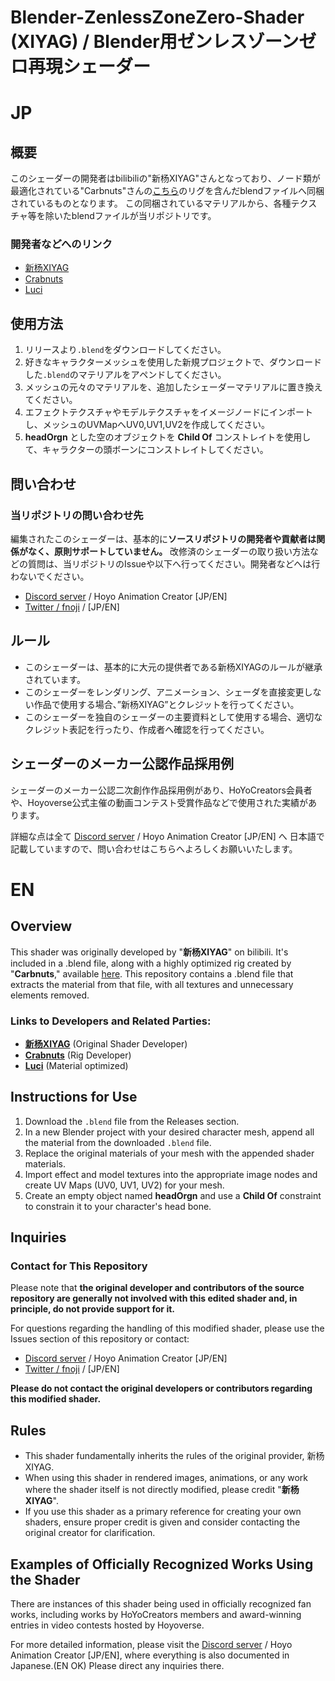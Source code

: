 # Blender-ZenlessZoneZero-Shader (XIYAG) / Blender用ゼンレスゾーンゼロ再現シェーダー

# JP

## 概要
このシェーダーの開発者はbilibiliの"新杨XIYAG"さんとなっており、ノード類が最適化されている"Carbnuts"さんの[こちら](https://crabnuts.gumroad.com/l/crabanbyrig)のリグを含んだblendファイルへ同梱されているものとなります。
この同梱されているマテリアルから、各種テクスチャ等を除いたblendファイルが当リポジトリです。

### 開発者などへのリンク
 - [新杨XIYAG](https://space.bilibili.com/8179669)
 - [Crabnuts](https://x.com/Kani_Natto_)
 - [Luci](https://x.com/luci_animates/)

## 使用方法
1. リリースより`.blend`をダウンロードしてください。
2. 好きなキャラクターメッシュを使用した新規プロジェクトで、ダウンロードした`.blend`のマテリアルをアペンドしてください。
3. メッシュの元々のマテリアルを、追加したシェーダーマテリアルに置き換えてください。
5. エフェクトテクスチャやモデルテクスチャをイメージノードにインポートし、メッシュのUVMapへUV0,UV1,UV2を作成してください。
6. **headOrgn** とした空のオブジェクトを **Child Of** コンストレイトを使用して、キャラクターの頭ボーンにコンストレイトしてください。

## 問い合わせ
### 当リポジトリの問い合わせ先
編集されたこのシェーダーは、基本的に**ソースリポジトリの開発者や貢献者は関係がなく、原則サポートしていません。**
改修済のシェーダーの取り扱い方法などの質問は、当リポジトリのIssueや以下へ行ってください。開発者などへは行わないでください。
- [Discord server](https://discord.gg/3p9cT4ajqy) / Hoyo Animation Creator [JP/EN]
- [Twitter / fnoji](https://twitter.com/fnoji) / [JP/EN]

## ルール
- このシェーダーは、基本的に大元の提供者である新杨XIYAGのルールが継承されています。
- このシェーダーをレンダリング、アニメーション、シェーダを直接変更しない作品で使用する場合、”新杨XIYAG”とクレジットを行ってください。
- このシェーダーを独自のシェーダーの主要資料として使用する場合、適切なクレジット表記を行ったり、作成者へ確認を行ってください。

## シェーダーのメーカー公認作品採用例
シェーダーのメーカー公認二次創作作品採用例があり、HoYoCreators会員者や、Hoyoverse公式主催の動画コンテスト受賞作品などで使用された実績があります。

詳細な点は全て [Discord server](https://discord.gg/3p9cT4ajqy) / Hoyo Animation Creator [JP/EN] へ 日本語で記載していますので、問い合わせはこちらへよろしくお願いいたします。

# EN

## Overview

This shader was originally developed by "**新杨XIYAG**" on bilibili. It's included in a .blend file, along with a highly optimized rig created by "**Carbnuts**," available [here](https://crabnuts.gumroad.com/l/crabanbyrig). This repository contains a .blend file that extracts the material from that file, with all textures and unnecessary elements removed.

### Links to Developers and Related Parties:

*   [**新杨XIYAG**](https://space.bilibili.com/8179669) (Original Shader Developer)
*   [**Crabnuts**](https://x.com/Kani_Natto_) (Rig Developer)
*   [**Luci**](https://x.com/luci_animates/) (Material optimized)

## Instructions for Use

1.  Download the `.blend` file from the Releases section.
2.  In a new Blender project with your desired character mesh, append all the material from the downloaded `.blend` file.
3.  Replace the original materials of your mesh with the appended shader materials.
4.  Import effect and model textures into the appropriate image nodes and create UV Maps (UV0, UV1, UV2) for your mesh.
5.  Create an empty object named **headOrgn** and use a **Child Of** constraint to constrain it to your character's head bone.

## Inquiries

### Contact for This Repository

Please note that **the original developer and contributors of the source repository are generally not involved with this edited shader and, in principle, do not provide support for it.**

For questions regarding the handling of this modified shader, please use the Issues section of this repository or contact:

*   [Discord server](https://discord.gg/3p9cT4ajqy) / Hoyo Animation Creator [JP/EN]
*   [Twitter / fnoji](https://twitter.com/fnoji) / [JP/EN]

**Please do not contact the original developers or contributors regarding this modified shader.**

## Rules

*   This shader fundamentally inherits the rules of the original provider, 新杨XIYAG.
*   When using this shader in rendered images, animations, or any work where the shader itself is not directly modified, please credit "**新杨XIYAG**".
*   If you use this shader as a primary reference for creating your own shaders, ensure proper credit is given and consider contacting the original creator for clarification.

## Examples of Officially Recognized Works Using the Shader

There are instances of this shader being used in officially recognized fan works, including works by HoYoCreators members and award-winning entries in video contests hosted by Hoyoverse.

For more detailed information, please visit the [Discord server](https://discord.gg/3p9cT4ajqy) / Hoyo Animation Creator [JP/EN], where everything is also documented in Japanese.(EN OK) Please direct any inquiries there.
